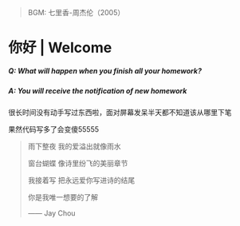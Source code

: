 > BGM: 七里香-周杰伦（2005）

# 你好 | Welcome

##### Q: What will happen when you finish all your homework?

##### A: You will receive the notification of new homework


很长时间没有动手写过东西啦，面对屏幕发呆半天都不知道该从哪里下笔

果然代码写多了会变傻55555


> 雨下整夜 我的爱溢出就像雨水
>
> 窗台蝴蝶 像诗里纷飞的美丽章节
>
> 我接着写 把永远爱你写进诗的结尾
>
> 你是我唯一想要的了解
>
> —— Jay Chou
